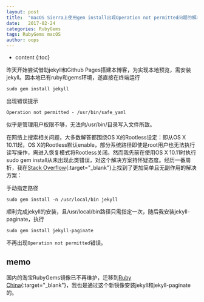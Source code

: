 ```yaml
---
layout: post
title:  "macOS Sierra上使用gem install出现Operation not permitted问题的解决方案"
date:   2017-02-24
categories: RubyGems
tags: RubyGems macOS
author: oops
---
```


* content
{:toc}

昨天开始尝试借助jekyll和Github Pages搭建本博客，为实现本地预览，需安装jekyll。因本地已有ruby和gems环境，遂直接在终端运行
```
sudo gem install jekyll
```
出现错误提示
```
Operation not permitted - /usr/bin/safe_yaml
```
似乎是管理用户权限不够，无法向/usr/bin/目录写入文件所致。

在网络上搜索相关问题，大多数解答都围绕OS X的Rootless设定：即从OS X 10.11起，OS X的Rootless默认enable，部分系统路径即使是root用户也无法执行读写操作，需进入恢复模式将Rootless关闭。然而我先前在使用OS X 10.11时执行sudo gem install从未出现此类错误，对这个解决方案持怀疑态度。经历一番周折，我在[Stack Overflow](http://stackoverflow.com/questions/32891965/error-while-executing-gem-errnoeperm-operation-not-permitted){:target="_blank"}上找到了更加简单且无副作用的解决方案：

手动指定路径
```
sudo gem install -n /usr/local/bin jekyll
```
顺利完成jekyll的安装，且/usr/local/bin路径只需指定一次，随后我安装jekyll-paginate，执行
```
sudo gem install jekyll-paginate
```
不再出现`Operation not permitted`错误。

## memo
国内的淘宝RubyGems镜像已不再维护，迁移到[Ruby China](https://gems.ruby-china.org/){:target="_blank"}，我也是通过这个新镜像安装jekyll和jekyll-paginate的。